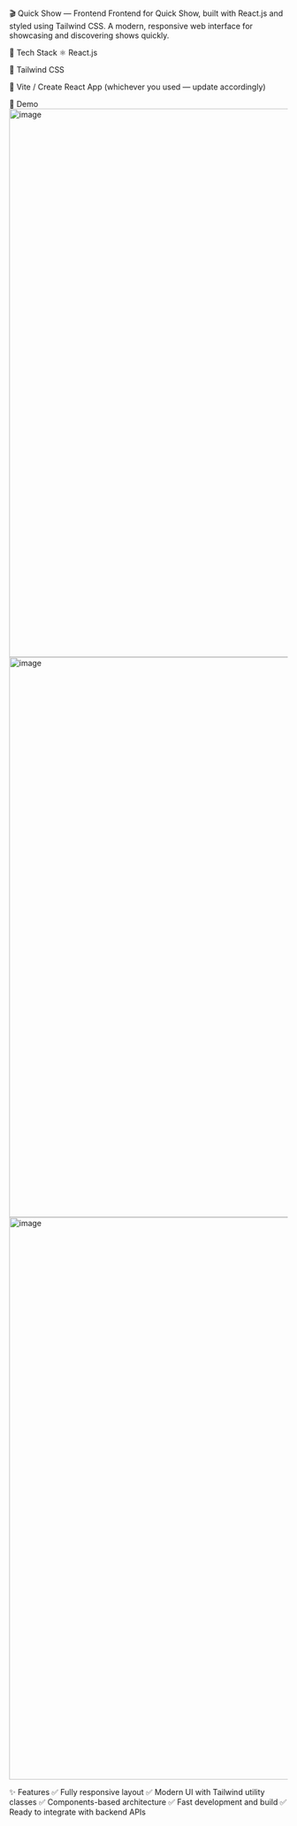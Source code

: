 🎬 Quick Show — Frontend
Frontend for Quick Show, built with React.js and styled using Tailwind CSS.
A modern, responsive web interface for showcasing and discovering shows quickly.

🚀 Tech Stack
⚛️ React.js

🎨 Tailwind CSS

🧰 Vite / Create React App (whichever you used — update accordingly)

📸 Demo
<img width="1763" height="992" alt="image" src="https://github.com/user-attachments/assets/baa8c2cb-6264-4774-9433-2a267001d1bc" />
<img width="1836" height="1013" alt="image" src="https://github.com/user-attachments/assets/8cd9483c-4abd-4607-a1df-eaa6650fec07" />
<img width="1822" height="1017" alt="image" src="https://github.com/user-attachments/assets/40e29d93-f61a-4540-b109-b63b7ae255cd" />





✨ Features
✅ Fully responsive layout
✅ Modern UI with Tailwind utility classes
✅ Components-based architecture
✅ Fast development and build
✅ Ready to integrate with backend APIs

